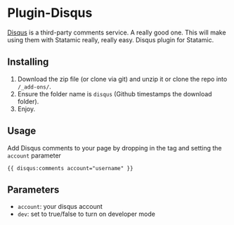 Plugin-Disqus
=============

[Disqus](http://disqus.com) is a third-party comments service. A really good one. This will make using them with Statamic really, really easy.
Disqus plugin for Statamic.

## Installing
1. Download the zip file (or clone via git) and unzip it or clone the repo into `/_add-ons/`.
2. Ensure the folder name is `disqus` (Github timestamps the download folder).
3. Enjoy.

## Usage

Add Disqus comments to your page by dropping in the tag and setting the `account` parameter
    
    {{ disqus:comments account="username" }}

## Parameters

- `account`: your disqus account
- `dev`: set to true/false to turn on developer mode
